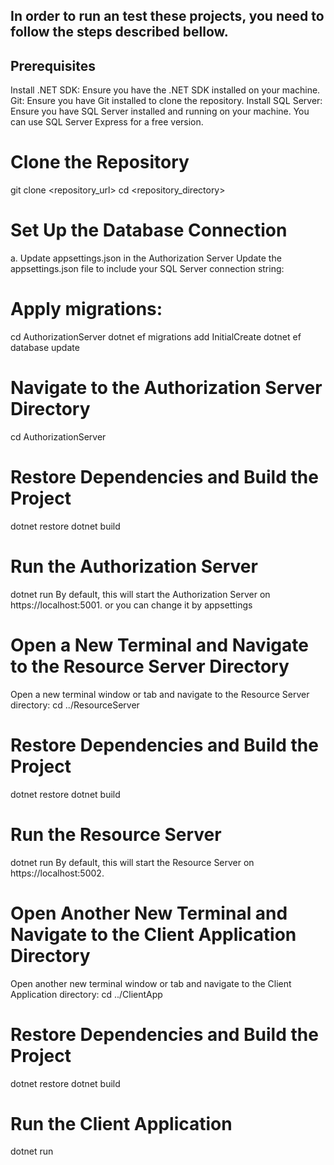 ## In order to run an test these projects, you need to follow the steps described bellow.

## Prerequisites
Install .NET SDK: Ensure you have the .NET SDK installed on your machine.
Git: Ensure you have Git installed to clone the repository.
Install SQL Server: Ensure you have SQL Server installed and running on your machine. You can use SQL Server Express for a free version.

# Clone the Repository
git clone <repository_url>
cd <repository_directory>

# Set Up the Database Connection
a. Update appsettings.json in the Authorization Server
Update the appsettings.json file to include your SQL Server connection string:

# Apply migrations:
cd AuthorizationServer
dotnet ef migrations add InitialCreate
dotnet ef database update

# Navigate to the Authorization Server Directory
cd AuthorizationServer

# Restore Dependencies and Build the Project
dotnet restore
dotnet build

# Run the Authorization Server
dotnet run
By default, this will start the Authorization Server on https://localhost:5001. or you can change it by appsettings

# Open a New Terminal and Navigate to the Resource Server Directory
Open a new terminal window or tab and navigate to the Resource Server directory:
cd ../ResourceServer

# Restore Dependencies and Build the Project
dotnet restore
dotnet build

# Run the Resource Server
dotnet run
By default, this will start the Resource Server on https://localhost:5002.

# Open Another New Terminal and Navigate to the Client Application Directory
Open another new terminal window or tab and navigate to the Client Application directory:
cd ../ClientApp

# Restore Dependencies and Build the Project
dotnet restore
dotnet build

# Run the Client Application
dotnet run

